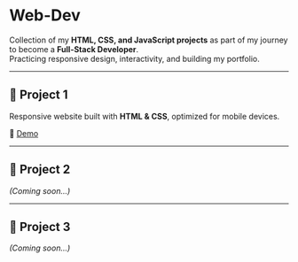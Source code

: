 # Web-Dev

Collection of my **HTML, CSS, and JavaScript projects** as part of my journey to become a **Full-Stack Developer**.  
Practicing responsive design, interactivity, and building my portfolio.

---

## 📂 Project 1
Responsive website built with **HTML & CSS**, optimized for mobile devices.  

🔗 [Demo](https://shehatacoder.github.io/Web-Dev/)

---

## 📂 Project 2
*(Coming soon...)*

---

## 📂 Project 3
*(Coming soon...)*
